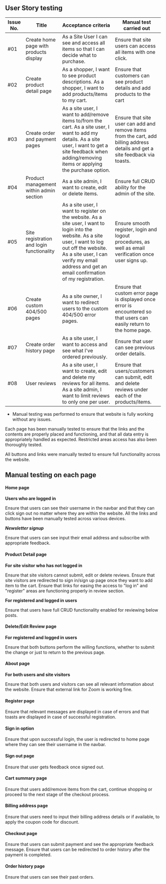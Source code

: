 ## User Story testing

Issue No. | Title | Acceptance criteria | Manual test carried out
----------|-------|---------------------|-------------------------
#01 | Create home page with products display | As a Site User I can see and access all items so that I can decide what to purchase. | Ensure that site users can access all items with one click.
#02 | Create product detail page | As a shopper, I want to see product descriptions. As a shopper, I want to add products/items to my cart. | Ensure that customers can see product details and add products to the cart
#03 | Create order and payment pages | As a site user, I want to add/remove items to/from the cart. As a site user, I want to add my details. As a site user, I want to get a site feedback when adding/removing items or applying the purchase option. | Ensure that site user can add and remove items from the cart, add billing address details and get a site feedback via toasts.
#04 | Product management within admin section | As a site admin, I want to create, edit or delete items. | Ensure full CRUD ability for the admin of the site.
#05 | Site registration and login functionality | As a site user, I want to register on the website. As a site user, I want to login into the website. As a site user, I want to log out off the website. As a site user, I can verify my email address and get an email confirmation of my registration. | Ensure smooth register, login and logout procedures, as well as email verification once user signs up.
#06 | Create custom 404/500 pages | As a site owner, I want to redirect users to the custom 404/500 error pages. | Ensure that custom error page is displayed once error is encountered so that users can easily return to the home page.
#07 | Create order history page | As a site user, I want to access and see what I've ordered previously. | Ensure that user can see previous order details.
#08 | User reviews | As a site user, I want to create, edit and delete my reviews for all items. As a site admin, I want to limit reviews to only one per user. | Ensure that users/customers can submit, edit and delete reviews under each of the products/items.

* Manual testing was performed to ensure that website is fully working without any issues.

Each page has been manually tested to ensure that the links and the contents are properly placed and functioning, and that all data entry is appropriately handled as expected. 
Restricted areas access has also been thoroughly tested.

All buttons and links were manually tested to ensure full functionality across the website.

## Manual testing on each page
  
#### Home page

**Users who are logged in**  

Ensure that users can see their username in the navbar and that they can click sign out no matter where they are within the website.
All the links and buttons have been manually tested across various devices.

***Newsletter signup***

Ensure that users can see input their email address and subscribe with appropriate feedback.

#### Product Detail page

**For site visitor who has not logged in**

Ensure that site visitors cannot submit, edit or delete reviews.
Ensure that site visitors are redirected to sign in/sign up page once they want to add item to the cart.
Ensure that links for easing the access to "log in" and "register" areas are functioning properly in review section.

**For registered and logged in users**

Ensure that users have full CRUD functionality enabled for reviewing below posts.

#### Delete/Edit Review page

**For registered and logged in users**

Ensure that both buttons perform the willing functions, whether to submit the change or just to return to the previous page.

#### About page

**For both users and site visitors**

Ensure that both users and visitors can see all relevant information about the website.
Ensure that external link for Zoom is working fine.

#### Register page

Ensure that relevant messages are displayed in case of errors and that toasts are displayed in case of successful registration.

#### Sign in option

Ensure that upon successful login, the user is redirected to home page where they can see their username in the navbar.

#### Sign out page

Ensure that user gets feedback once signed out.

#### Cart summary page

Ensure that users add/remove items from the cart, continue shopping or proceed to the next stage of the checkout process.

#### Billing address page

Ensure that users need to input their billing address details or if available, to apply the coupon code for discount.

#### Checkout page

Ensure that users can submit payment and see the appropriate feedback message.
Ensure that users can be redirected to order history after the payment is completed.

#### Order history page

Ensure that users can see their past orders.



